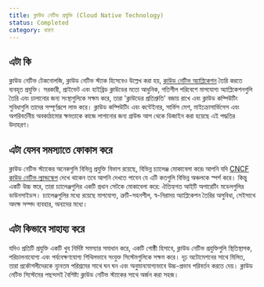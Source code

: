 ```yaml
---
title: ক্লাউড নেটিভ প্রযুক্তি (Cloud Native Technology)
status: Completed
category: ধারণা
---
```


## এটা কি

ক্লাউড নেটিভ টেকনোলজি, ক্লাউড নেটিভ স্ট্যাক হিসেবেও উল্লেখ করা হয়, [ক্লাউড নেটিভ অ্যাপ্লিকেশন](/cloud-native-apps/) তৈরি করতে ব্যবহৃত প্রযুক্তি। সরকারী, প্রাইভেট এবং হাইব্রিড ক্লাউডের মতো আধুনিক, গতিশীল পরিবেশে মাপযোগ্য অ্যাপ্লিকেশনগুলি তৈরি এবং চালানোর জন্য সংস্থাগুলিকে সক্ষম করে, তারা 'ক্লাউডের প্রতিশ্রুতি' বজায় রাখে এবং ক্লাউড কম্পিউটিং সুবিধাগুলি তাদের সম্পূর্ণরূপে লাভ করে। ক্লাউড কম্পিউটিং এবং কন্টেইনার, সার্ভিস মেশ, মাইক্রোসার্ভিসেস এবং অপরিবর্তনীয় অবকাঠামোর ক্ষমতাকে কাজে লাগানোর জন্য গ্রাউন্ড আপ থেকে ডিজাইন করা হয়েছে এই পদ্ধতির উদাহরণ।

## এটা যেসব সমস্যাতে  ফোকাস করে

ক্লাউড নেটিভ স্ট্যাকের অনেকগুলি বিভিন্ন প্রযুক্তি বিভাগ রয়েছে, বিভিন্ন চ্যালেঞ্জ মোকাবেলা করে৷ আপনি যদি [CNCF ক্লাউড নেটিভ ল্যান্ডস্কেপ](https://landscape.cncf.io/) দেখে থাকেন তবে আপনি দেখতে পাবেন যে এটি কতগুলি বিভিন্ন অঞ্চলকে স্পর্শ করে। কিন্তু একটি উচ্চ স্তরে, তারা চ্যালেঞ্জগুলির একটি প্রধান সেটকে মোকাবেলা করে: ঐতিহ্যগত আইটি অপারেটিং মডেলগুলির ডাউনসাইডস। চ্যালেঞ্জগুলির মধ্যে রয়েছে মাপযোগ্য, ত্রুটি-সহনশীল, স্ব-নিরাময় অ্যাপ্লিকেশন তৈরির অসুবিধা, সেইসাথে অদক্ষ সম্পদ ব্যবহার, অন্যদের মধ্যে।

## এটা কিভাবে সাহায্য করে

যদিও প্রতিটি প্রযুক্তি একটি খুব নির্দিষ্ট সমস্যার সমাধান করে, একটি গোষ্ঠী হিসাবে, ক্লাউড নেটিভ প্রযুক্তিগুলি স্থিতিস্থাপক, পরিচালনাযোগ্য এবং পর্যবেক্ষণযোগ্য শিথিলভাবে সংযুক্ত সিস্টেমগুলিকে সক্ষম করে। দৃঢ় অটোমেশনের সাথে মিলিত, তারা প্রকৌশলীদেরকে ন্যূনতম পরিশ্রমের সাথে ঘন ঘন এবং অনুমানযোগ্যভাবে উচ্চ-প্রভাব পরিবর্তন করতে দেয়। ক্লাউড নেটিভ সিস্টেমের পছন্দসই বৈশিষ্ট্য ক্লাউড নেটিভ স্ট্যাকের সাথে অর্জন করা সহজ।
